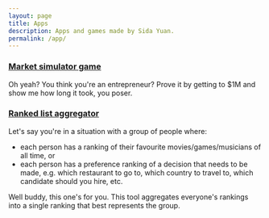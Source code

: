 ```yaml
---
layout: page
title: Apps
description: Apps and games made by Sida Yuan.
permalink: /app/
---
```


### [Market simulator game](market_simulator)

Oh yeah? You think you're an entrepreneur? Prove it by getting to $1M and show me how long it took, you poser.


### [Ranked list aggregator](ranked_list_aggregator)

Let's say you're in a situation with a group of people where:
- each person has a ranking of their favourite movies/games/musicians of all time, or
- each person has a preference ranking of a decision that needs to be made, e.g. which restaurant to go to, which country to travel to, which candidate should you hire, etc.

Well buddy, this one's for you. This tool aggregates everyone's rankings into a single ranking that best represents the group.